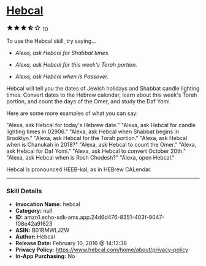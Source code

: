 # [Hebcal](http://alexa.amazon.com/#skills/amzn1.echo-sdk-ams.app.24d6d476-8351-403f-9047-f08e42a9f623)
![3.7 stars](../../images/ic_star_black_18dp_1x.png)![3.7 stars](../../images/ic_star_black_18dp_1x.png)![3.7 stars](../../images/ic_star_black_18dp_1x.png)![3.7 stars](../../images/ic_star_half_black_18dp_1x.png)![3.7 stars](../../images/ic_star_border_black_18dp_1x.png) 10

To use the Hebcal skill, try saying...

* *Alexa, ask Hebcal for Shabbat times.*

* *Alexa, ask Hebcal for this week's Torah portion.*

* *Alexa, ask Hebcal when is Passover.*

Hebcal will tell you the dates of Jewish holidays and Shabbat candle lighting times. Convert dates to the Hebrew calendar, learn about this week's Torah portion, and count the days of the Omer, and study the Daf Yomi.

Here are some more examples of what you can say:

"Alexa, ask Hebcal for today's Hebrew date."
"Alexa, ask Hebcal for candle lighting times in 02906."
"Alexa, ask Hebcal when Shabbat begins in Brooklyn."
"Alexa, ask Hebcal for the Torah portion."
"Alexa, ask Hebcal when is Chanukah in 2018?"
"Alexa, ask Hebcal to count the Omer."
"Alexa, ask Hebcal for Daf Yomi."
"Alexa, ask Hebcal to convert October 20th."
"Alexa, ask Hebcal when is Rosh Chodesh?"
"Alexa, open Hebcal."

Hebcal is pronounced HEEB-kal, as in HEBrew CALendar.

***

### Skill Details

* **Invocation Name:** hebcal
* **Category:** null
* **ID:** amzn1.echo-sdk-ams.app.24d6d476-8351-403f-9047-f08e42a9f623
* **ASIN:** B01BMWLJ2W
* **Author:** Hebcal
* **Release Date:** February 10, 2016 @ 14:13:38
* **Privacy Policy:** https://www.hebcal.com/home/about/privacy-policy
* **In-App Purchasing:** No
